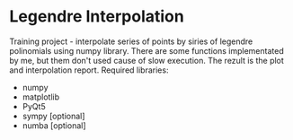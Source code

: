 # Legendre Interpolation
Training project - interpolate series of points by siries of legendre polinomials using numpy library. There are some functions
implementated by me, but them don't used cause of slow execution. The rezult is the plot and interpolation report.
Required libraries:
* numpy
* matplotlib
* PyQt5
* sympy [optional]
* numba [optional]
